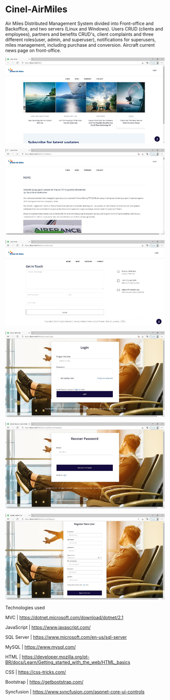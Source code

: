 # Cinel-AirMiles
Air Miles Distributed Management System divided into Front-office and Backoffice, and two servers (Linux and Windows). Users CRUD (clients and employees), partners and benefits CRUD's, client complaints and three different roles(user, admin, and superuser), notifications for superusers, miles management, including purchase and conversion. Aircraft current news page on front-office. 

![CinelAirMiles_1.JPG](https://github.com/amrcorreia/Cinel-AirMiles/blob/main/CinelAirMiles_1.JPG)

![CinelAirMiles_2.JPG](https://github.com/amrcorreia/Cinel-AirMiles/blob/main/CinelAirMiles_2.JPG)

![CinelAirMiles_3.JPG](https://github.com/amrcorreia/Cinel-AirMiles/blob/main/CinelAirMiles_3.JPG)

![CinelAirMiles_4.JPG](https://github.com/amrcorreia/Cinel-AirMiles/blob/main/CinelAirMiles_4.JPG)

![CinelAirMiles_5.JPG](https://github.com/amrcorreia/Cinel-AirMiles/blob/main/CinelAirMiles_5.JPG)

![CinelAirMiles_6.JPG](https://github.com/amrcorreia/Cinel-AirMiles/blob/main/CinelAirMiles_6.JPG)

Technologies used

MVC | https://dotnet.microsoft.com/download/dotnet/2.1

JavaScript | https://www.javascript.com/

SQL Server | https://www.microsoft.com/en-us/sql-server

MySQL | https://www.mysql.com/

HTML | https://developer.mozilla.org/pt-BR/docs/Learn/Getting_started_with_the_web/HTML_basics

CSS | https://css-tricks.com/

Bootstrap | https://getbootstrap.com/

Syncfusion | https://www.syncfusion.com/aspnet-core-ui-controls
